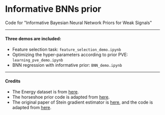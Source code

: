 # Informative BNNs prior
Code for "Informative Bayesian Neural Network Priors for Weak Signals"

---
#### Three demos are included:
- Feature selection task: `feature_selection_demo.ipynb`
- Optimizing the hyper-parameters according to prior PVE: `learning_pve_demo.ipynb`
- BNN regression with informative prior: `BNN_demo.ipynb`

---
#### Credits
- The Energy dataset is from [here](https://archive.ics.uci.edu/ml/datasets/energy+efficiency).
- The horseshoe prior code is adapted from [here](https://github.com/microsoft/horseshoe-bnn).
- The original paper of Stein gradient estimator is [here](https://openreview.net/forum?id=SJi9WOeRb), and the code is adapted from [here](https://github.com/thjashin/spectral-stein-grad).
